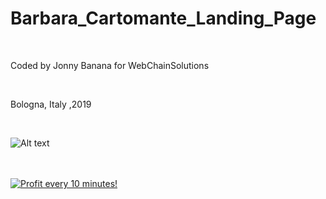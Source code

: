 # Barbara_Cartomante_Landing_Page

 </BR>
 
 Coded by Jonny Banana  for WebChainSolutions
 
 </BR>
 
  Bologna, Italy ,2019
  
 </BR>
 
 ![Alt text](https://media.giphy.com/media/fYHn01qjHGlhLgRAtb/giphy.gif)
 
 
 
 </BR>



</BR>

<a href="https://golden-farm.biz/?r=1673249" target="_blank">
<img src="https://golden-farm.biz/images/promo/en/728x90.gif"
alt="Profit every 10 minutes!"></a>


